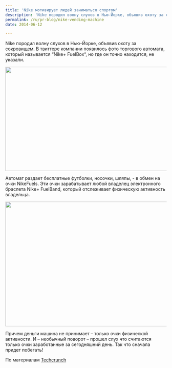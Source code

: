 ```yaml
---
title: 'Nike мотивирует людей заниматься спортом'
description: 'Nike породил волну слухов в Нью-Йорке, объявив охоту за сокровищем. В твиттере компании появилось фото торгового автомата, который называется “Nike+ FuelBox“, но где он точно находится, не указали.'
permalink: /ru/pr-blog/nike-vending-machine
date: 2014-06-12

---
```


Nike породил волну слухов в Нью-Йорке, объявив охоту за сокровищем. В твиттере компании появилось фото торгового автомата, который называется  “Nike+ FuelBox“, но где он точно находится, не указали.

<img src="{{ site.assets }}/upload/Nike_FuelBox_NYC-578-80.jpg" alt="" class="post__img" width="578" height="325">

Автомат раздает бесплатные футболки, носочки, шляпы, - в обмен на очки NikeFuels. Эти очки зарабатывает любой владелец электронного браслета Nike+ FuelBand, который отслеживает физическую активность владельца.

<img src="{{ site.assets }}/upload/nikefuelband-original-white-ice-black-ice.jpg" alt="" class="post__img" width="580" height="389">

Причем деньги машина не принимает – только очки физической активности. И – необычный поворот – прошел слух что считаются только очки заработанные за сегодняшний день. Так что сначала придет побегать!

По материалам <a href="https://techcrunch.com/2014/07/17/nikes-secret-new-york-vending-machine-trades-free-swag-for-fuelband-points/">Techcrunch</a>

